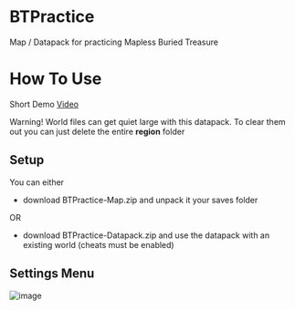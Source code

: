 # BTPractice
Map / Datapack for practicing Mapless Buried Treasure


# How To Use
Short Demo [Video](https://youtu.be/mRMIO4wOPyA)

Warning! World files can get quiet large with this datapack. To clear them out you can just delete the entire **region** folder

## Setup
You can either 
- download BTPractice-Map.zip and unpack it your saves folder 

OR 
- download BTPractice-Datapack.zip and use the datapack with an existing world (cheats must be enabled)

## Settings Menu

![image](https://user-images.githubusercontent.com/36821728/208164788-2a498300-acd9-419c-bf45-1ef8ff5abaa4.png)
